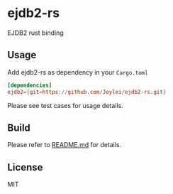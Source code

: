 # ejdb2-rs

EJDB2 rust binding

## Usage

Add ejdb2-rs as dependency in your `Cargo.toml`

```toml
[dependencies]
ejdb2={git=https://github.com/Joylei/ejdb2-rs.git}
```
Please see test cases for usage details.

## Build

Please refer to [README.md](./ejdb2-sys/README.md#build) for details.

## License

MIT
